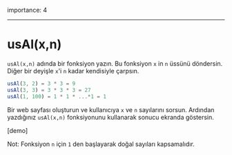 importance: 4

---

# usAl(x,n)

`usAl(x,n)` adında bir fonksiyon yazın. Bu fonksiyon `x` in `n` üssünü döndersin. Diğer bir deyişle `x`'i `n` kadar kendisiyle çarpsın.

```js
usAl(3, 2) = 3 * 3 = 9
usAl(3, 3) = 3 * 3 * 3 = 27
usAl(1, 100) = 1 * 1 * ...*1 = 1
```

Bir web sayfası oluşturun ve kullanıcıya `x` ve `n` sayılarını sorsun. Ardından yazdığınız `usAl(x,n)` fonksiyonunu kullanarak sonucu ekranda göstersin.

[demo]

Not: Fonksiyon `n` için `1` den başlayarak doğal sayıları kapsamalıdır.